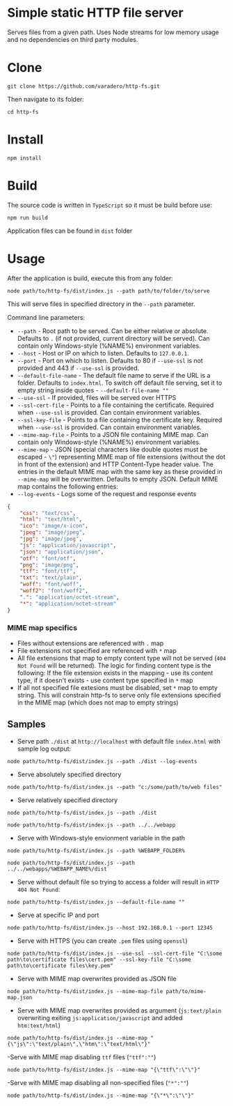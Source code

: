 # Simple static HTTP file server
Serves files from a given path. Uses Node streams for low memory usage and no dependencies on third party modules.

# Clone
`git clone https://github.com/varadero/http-fs.git`

Then navigate to its folder:

`cd http-fs`

# Install
`npm install`

# Build
The source code is written in `TypeScript` so it must be build before use:

`npm run build`

Application files can be found in `dist` folder

# Usage
After the application is build, execute this from any folder:

`node path/to/http-fs/dist/index.js --path path/to/folder/to/serve`

This will serve files in specified directory in the `--path` parameter.

Command line parameters:
- `--path` - Root path to be served. Can be either relative or absolute. Defaults to `.` (if not provided, current directory will be served). Can contain only Windows-style (%NAME%) environment variables.
- `--host` - Host or IP on which to listen. Defaults to `127.0.0.1`.
- `--port` - Port on which to listen. Defaults to 80 if `--use-ssl` is not provided and 443 if `--use-ssl` is provided.
- `--default-file-name` - The default file name to serve if the URL is a folder. Defaults to `index.html`. To switch off default file serving, set it to empty string inside quotes - `--default-file-name ""`
- `--use-ssl` - If provided, files will be served over HTTPS
- `--ssl-cert-file` - Points to a file containing the certificate. Required when `--use-ssl` is provided. Can contain environment variables.
- `--ssl-key-file` - Points to a file containing the certificate key. Required when `--use-ssl` is provided. Can contain environment variables.
- `--mime-map-file` - Points to a JSON file containing MIME map. Can contain only Windows-style (%NAME%) environment variables.
- `--mime-map` - JSON (special characters like double quotes must be escaped - `\"`) representing MIME map of file extensions (without the dot in front of the extension) and HTTP Content-Type header value. The entries in the default MIME map with the same key as these provided in `--mime-map` will be overwritten. Defaults to empty JSON. Default MIME map contains the following entries:
- `--log-events` - Logs some of the request and response events

```json
{
    "css": "text/css",
    "html": "text/html",
    "ico": "image/x-icon",
    "jpeg": "image/jpeg",
    "jpg": "image/jpeg",
    "js": "application/javascript",
    "json": "application/json",
    "otf": "font/otf",
    "png": "image/png",
    "ttf": "font/ttf",
    "txt": "text/plain",
    "woff": "font/woff",
    "woff2": "font/woff2",
    ".": "application/octet-stream",
    "*": "application/octet-stream"
}
```
### MIME map specifics
- Files without extensions are referenced with `.` map
- File extensions not specified are referenced with `*` map
- All file extensions that map to empty content type will not be served (`404 Not Found` will be returned). The logic for finding content type is the following: If the file extension exists in the mapping - use its content type, if it doesn't exists - use content type specified in `*` map
- If all not specified file extesions must be disabled, set `*` map to empty string. This will constrain http-fs to serve only file extensions specified in the MIME map (which does not map to empty strings)

## Samples

- Serve path `./dist` at `http://localhost` with default file `index.html` with sample log output:

`node path/to/http-fs/dist/index.js --path ./dist --log-events`

- Serve absolutely specified directory

`node path/to/http-fs/dist/index.js --path "c:/some/path/to/web files"`

- Serve relatively specified directory

`node path/to/http-fs/dist/index.js --path ./dist`

`node path/to/http-fs/dist/index.js --path ../../webapp`

- Serve with Windows-style envionment variable in the path

`node path/to/http-fs/dist/index.js --path %WEBAPP_FOLDER%`

`node path/to/http-fs/dist/index.js --path ../../webapps/%WEBAPP_NAME%/dist`

- Serve without default file so trying to access a folder will result in `HTTP 404 Not Found`:

`node path/to/http-fs/dist/index.js --default-file-name ""`

- Serve at specific IP and port

`node path/to/http-fs/dist/index.js --host 192.168.0.1 --port 12345`

- Serve with HTTPS (you can create `.pem` files using `openssl`)

`node path/to/http-fs/dist/index.js --use-ssl --ssl-cert-file "C:\some path\to\certificate files\cert.pem" --ssl-key-file "C:\some path\to\certificate files\key.pem"`

- Serve with MIME map overwrites provided as JSON file

`node path/to/http-fs/dist/index.js --mime-map-file path/to/mime-map.json`

- Serve with MIME map overwrites provided as argument (`js:text/plain` overwriting exiting `js:application/javascript` and added `htm:text/html`) 

`node path/to/http-fs/dist/index.js --mime-map "{\"js\":\"text/plain\",\"htm\":\"text/html\"}"`

-Serve with MIME map disabling `ttf` files (`"ttf":""`)

`node path/to/http-fs/dist/index.js --mime-map "{\"ttf\":\"\"}"`

-Serve with MIME map disabling all non-specified files (`"*":""`)

`node path/to/http-fs/dist/index.js --mime-map "{\"*\":\"\"}"`
